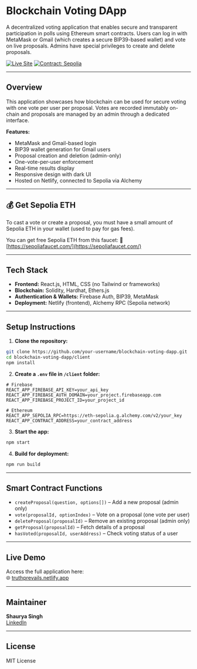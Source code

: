 # Blockchain Voting DApp

A decentralized voting application that enables secure and transparent participation in polls using Ethereum smart contracts. Users can log in with MetaMask or Gmail (which creates a secure BIP39-based wallet) and vote on live proposals. Admins have special privileges to create and delete proposals.

[![Live Site](https://img.shields.io/badge/Live-Netlify-brightgreen?style=flat-square&logo=netlify)](https://truthprevails.netlify.app)
[![Contract: Sepolia](https://img.shields.io/badge/Contract-Sepolia-blueviolet?style=flat-square&logo=ethereum)](https://sepolia.etherscan.io/address/your_contract_address_here)

---

## Overview

This application showcases how blockchain can be used for secure voting with one vote per user per proposal. Votes are recorded immutably on-chain and proposals are managed by an admin through a dedicated interface.

**Features:**
- MetaMask and Gmail-based login
- BIP39 wallet generation for Gmail users
- Proposal creation and deletion (admin-only)
- One-vote-per-user enforcement
- Real-time results display
- Responsive design with dark UI
- Hosted on Netlify, connected to Sepolia via Alchemy

---

## 💰 Get Sepolia ETH

To cast a vote or create a proposal, you must have a small amount of Sepolia ETH in your wallet (used to pay for gas fees).

You can get free Sepolia ETH from this faucet:
🔗 [https://sepoliafaucet.com/](https://sepoliafaucet.com/)

---

## Tech Stack

- **Frontend:** React.js, HTML, CSS (no Tailwind or frameworks)
- **Blockchain:** Solidity, Hardhat, Ethers.js
- **Authentication & Wallets:** Firebase Auth, BIP39, MetaMask
- **Deployment:** Netlify (frontend), Alchemy RPC (Sepolia network)

---

## Setup Instructions

1. **Clone the repository:**
```bash
git clone https://github.com/your-username/blockchain-voting-dapp.git
cd blockchain-voting-dapp/client
npm install
```

2. **Create a `.env` file in `/client` folder:**
```env
# Firebase
REACT_APP_FIREBASE_API_KEY=your_api_key
REACT_APP_FIREBASE_AUTH_DOMAIN=your_project.firebaseapp.com
REACT_APP_FIREBASE_PROJECT_ID=your_project_id

# Ethereum
REACT_APP_SEPOLIA_RPC=https://eth-sepolia.g.alchemy.com/v2/your_key
REACT_APP_CONTRACT_ADDRESS=your_contract_address
```

3. **Start the app:**
```bash
npm start
```

4. **Build for deployment:**
```bash
npm run build
```

---

## Smart Contract Functions

- `createProposal(question, options[])` – Add a new proposal (admin only)
- `vote(proposalId, optionIndex)` – Vote on a proposal (one vote per user)
- `deleteProposal(proposalId)` – Remove an existing proposal (admin only)
- `getProposal(proposalId)` – Fetch details of a proposal
- `hasVoted(proposalId, userAddress)` – Check voting status of a user

---

## Live Demo

Access the full application here:  
🌐 [truthprevails.netlify.app](https://truthprevails.netlify.app)

---

## Maintainer

**Shaurya Singh**  
[LinkedIn](https://www.linkedin.com/in/shauryasingh28/)

---

## License

MIT License
